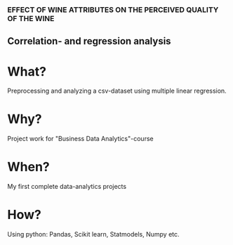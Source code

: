 ### EFFECT OF WINE ATTRIBUTES ON THE PERCEIVED QUALITY OF THE WINE
## Correlation- and regression analysis

# What?
Preprocessing and analyzing a csv-dataset using multiple linear regression.

# Why?
Project work for "Business Data Analytics"-course

# When?
My first complete data-analytics projects

# How?
Using python: Pandas, Scikit learn, Statmodels, Numpy etc.
